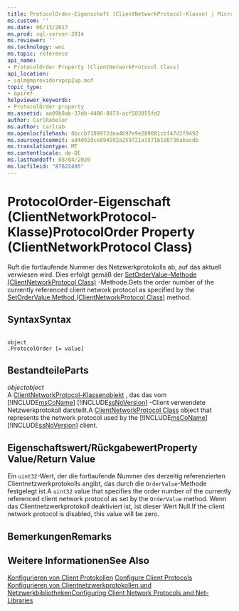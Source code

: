 ```yaml
---
title: ProtocolOrder-Eigenschaft (ClientNetworkProtocol-Klasse) | Microsoft-Dokumentation
ms.custom: ''
ms.date: 06/13/2017
ms.prod: sql-server-2014
ms.reviewer: ''
ms.technology: wmi
ms.topic: reference
api_name:
- ProtocolOrder Property (ClientNetworkProtocol Class)
api_location:
- sqlmgmproviderxpsp2up.mof
topic_type:
- apiref
helpviewer_keywords:
- ProtocolOrder property
ms.assetid: aa09b8ab-37db-4406-8973-acf503855fd2
author: CarlRabeler
ms.author: carlrab
ms.openlocfilehash: 8bccb7109972dea4697e9e289081cbf47d2f9492
ms.sourcegitcommit: ad4d92dce894592a259721a1571b1d8736abacdb
ms.translationtype: MT
ms.contentlocale: de-DE
ms.lasthandoff: 08/04/2020
ms.locfileid: "87622495"
---
```

# <a name="protocolorder-property-clientnetworkprotocol-class"></a><span data-ttu-id="01885-102">ProtocolOrder-Eigenschaft (ClientNetworkProtocol-Klasse)</span><span class="sxs-lookup"><span data-stu-id="01885-102">ProtocolOrder Property (ClientNetworkProtocol Class)</span></span>
  <span data-ttu-id="01885-103">Ruft die fortlaufende Nummer des Netzwerkprotokolls ab, auf das aktuell verwiesen wird. Dies erfolgt gemäß der [SetOrderValue-Methode (ClientNetworkProtocol Class)](clientnetworkprotocol-class.md) -Methode.</span><span class="sxs-lookup"><span data-stu-id="01885-103">Gets the order number of the currently referenced client network protocol as specified by the [SetOrderValue Method (ClientNetworkProtocol Class)](clientnetworkprotocol-class.md) method.</span></span>  
  
## <a name="syntax"></a><span data-ttu-id="01885-104">Syntax</span><span class="sxs-lookup"><span data-stu-id="01885-104">Syntax</span></span>  
  
```  
  
object  
.ProtocolOrder [= value]  
```  
  
## <a name="parts"></a><span data-ttu-id="01885-105">Bestandteile</span><span class="sxs-lookup"><span data-stu-id="01885-105">Parts</span></span>  
 <span data-ttu-id="01885-106">*object*</span><span class="sxs-lookup"><span data-stu-id="01885-106">*object*</span></span>  
 <span data-ttu-id="01885-107">A [ClientNetworkProtocol-Klassenobjekt](clientnetworkprotocol-class.md) , das das vom [!INCLUDE[msCoName](../../../includes/msconame-md.md)] [!INCLUDE[ssNoVersion](../../../includes/ssnoversion-md.md)] -Client verwendete Netzwerkprotokoll darstellt.</span><span class="sxs-lookup"><span data-stu-id="01885-107">A [ClientNetworkProtocol Class](clientnetworkprotocol-class.md) object that represents the network protocol used by the [!INCLUDE[msCoName](../../../includes/msconame-md.md)] [!INCLUDE[ssNoVersion](../../../includes/ssnoversion-md.md)] client.</span></span>  
  
## <a name="property-valuereturn-value"></a><span data-ttu-id="01885-108">Eigenschaftswert/Rückgabewert</span><span class="sxs-lookup"><span data-stu-id="01885-108">Property Value/Return Value</span></span>  
 <span data-ttu-id="01885-109">Ein `uint32`-Wert, der die fortlaufende Nummer des derzeitig referenzierten Clientnetzwerkprotokolls angibt, das durch die `OrderValue`-Methode festgelegt ist.</span><span class="sxs-lookup"><span data-stu-id="01885-109">A `uint32` value that specifies the order number of the currently referenced client network protocol as set by the `OrderValue` method.</span></span> <span data-ttu-id="01885-110">Wenn das Clientnetzwerkprotokoll deaktiviert ist, ist dieser Wert Null.</span><span class="sxs-lookup"><span data-stu-id="01885-110">If the client network protocol is disabled, this value will be zero.</span></span>  
  
## <a name="remarks"></a><span data-ttu-id="01885-111">Bemerkungen</span><span class="sxs-lookup"><span data-stu-id="01885-111">Remarks</span></span>  
  
## <a name="see-also"></a><span data-ttu-id="01885-112">Weitere Informationen</span><span class="sxs-lookup"><span data-stu-id="01885-112">See Also</span></span>  
 <span data-ttu-id="01885-113">[Konfigurieren von Client Protokollen](https://technet.microsoft.com/library/ms181035.aspx) </span><span class="sxs-lookup"><span data-stu-id="01885-113">[Configure Client Protocols](https://technet.microsoft.com/library/ms181035.aspx) </span></span>  
 [<span data-ttu-id="01885-114">Konfigurieren von Clientnetzwerkprotokollen und Netzwerkbibliotheken</span><span class="sxs-lookup"><span data-stu-id="01885-114">Configuring Client Network Protocols and Net-Libraries</span></span>](https://technet.microsoft.com/library/ms181035.aspx)  
  
  
